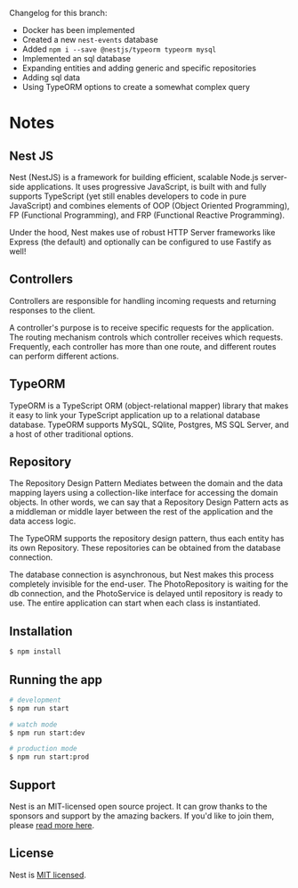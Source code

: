 Changelog for this branch:

- Docker has been implemented
- Created a new `nest-events` database
- Added `npm i --save @nestjs/typeorm typeorm mysql`
- Implemented an sql database
- Expanding entities and adding generic and specific repositories
- Adding sql data
- Using TypeORM options to create a somewhat complex query

# Notes

## Nest JS
Nest (NestJS) is a framework for building efficient, scalable Node.js server-side applications. It uses progressive JavaScript, is built with and fully supports TypeScript (yet still enables developers to code in pure JavaScript) and combines elements of OOP (Object Oriented Programming), FP (Functional Programming), and FRP (Functional Reactive Programming).

Under the hood, Nest makes use of robust HTTP Server frameworks like Express (the default) and optionally can be configured to use Fastify as well!

## Controllers

Controllers are responsible for handling incoming requests and returning responses to the client.

A controller's purpose is to receive specific requests for the application. The routing mechanism controls which controller receives which requests. Frequently, each controller has more than one route, and different routes can perform different actions.

## TypeORM

TypeORM is a TypeScript ORM (object-relational mapper) library that makes it easy to link your TypeScript application up to a relational database database. TypeORM supports MySQL, SQlite, Postgres, MS SQL Server, and a host of other traditional options.
## Repository

The Repository Design Pattern Mediates between the domain and the data mapping layers using a collection-like interface for accessing the domain objects. In other words, we can say that a Repository Design Pattern acts as a middleman or middle layer between the rest of the application and the data access logic.

The TypeORM supports the repository design pattern, thus each entity has its own Repository. These repositories can be obtained from the database connection.

The database connection is asynchronous, but Nest makes this process completely invisible for the end-user. The PhotoRepository is waiting for the db connection, and the PhotoService is delayed until repository is ready to use. The entire application can start when each class is instantiated.


## Installation

```bash
$ npm install
```

## Running the app

```bash
# development
$ npm run start

# watch mode
$ npm run start:dev

# production mode
$ npm run start:prod
```

## Support

Nest is an MIT-licensed open source project. It can grow thanks to the sponsors and support by the amazing backers. If you'd like to join them, please [read more here](https://docs.nestjs.com/support).

## License

Nest is [MIT licensed](LICENSE).
